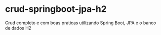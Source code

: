 # crud-springboot-jpa-h2
Crud completo e com boas praticas utilizando Spring Boot, JPA e o banco de dados H2
